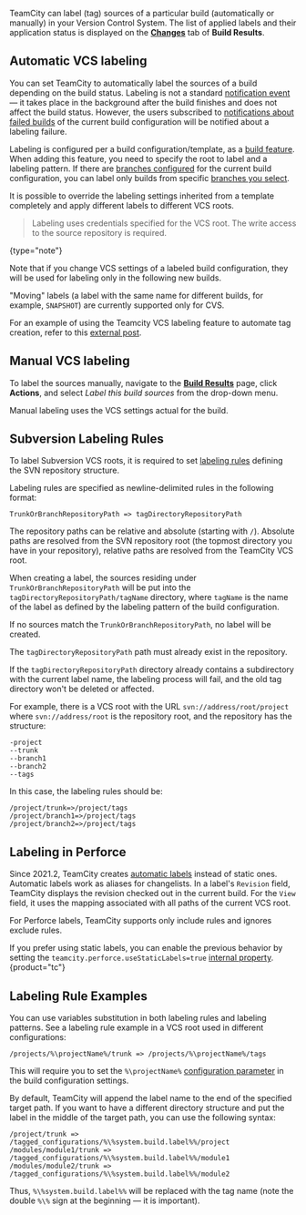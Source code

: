 [//]: # (title: VCS Labeling)
[//]: # (auxiliary-id: VCS Labeling)

TeamCity can label (tag) sources of a particular build (automatically or manually) in your Version Control System. The list of applied labels and their application status is displayed on the __[Changes](build-results-page.md#Changes+Tab)__ tab of __Build Results__.

## Automatic VCS labeling

You can set TeamCity to automatically label the sources of a build depending on the build status. Labeling is not a standard [notification event](adding-notification-rules.md#Which+Events+Will+Trigger+Notifications) — it takes place in the background after the build finishes and does not affect the build status. However, the users subscribed to [notifications about failed builds](adding-notification-rules.md#Which+Events+Will+Trigger+Notifications) of the current build configuration will be notified about a labeling failure.

Labeling is configured per a build configuration/template, as a [build feature](adding-build-features.md). When adding this feature, you need to specify the root to label and a labeling pattern. If there are [branches configured](working-with-feature-branches.md) for the current build configuration, you can label only builds from specific [branches you select](branch-filter.md).

It is possible to override the labeling settings inherited from a template completely and apply different labels to different VCS roots.

>Labeling uses credentials specified for the VCS root. The write access to the source repository is required.
> 
{type="note"}

Note that if you change VCS settings of a labeled build configuration, they will be used for labeling only in the following new builds.

"Moving" labels (a label with the same name for different builds, for example, `SNAPSHOT`) are currently supported only for CVS.

For an example of using the Teamcity VCS labeling feature to automate tag creation, refer to this [external post](http://laurentkempe.com/2010/06/03/Build-and-Deployment-automation-VCS-Root-and-Labeling-in-TeamCity/).

## Manual VCS labeling

To label the sources manually, navigate to the __[Build Results](working-with-build-results.md)__ page, click __Actions__, and select _Label this build sources_ from the drop-down menu.

Manual labeling uses the VCS settings actual for the build.

<anchor name="SubversionLabelingRules"/>

## Subversion Labeling Rules
[//]: # (AltHead: SubversionLabelingRules)

To label Subversion VCS roots, it is required to set [labeling rules](subversion.md#Labeling+settings) defining the SVN repository structure.

Labeling rules are specified as newline-delimited rules in the following format:

```Plain Text
TrunkOrBranchRepositoryPath => tagDirectoryRepositoryPath

```

The repository paths can be relative and absolute (starting with `/`). Absolute paths are resolved from the SVN repository root (the topmost directory you have in your repository), relative paths are resolved from the TeamCity VCS root.

When creating a label, the sources residing under `TrunkOrBranchRepositoryPath` will be put into the `tagDirectoryRepositoryPath/tagName` directory, where `tagName` is the name of the label as defined by the labeling pattern of the build configuration.

If no sources match the `TrunkOrBranchRepositoryPath`, no label will be created.

The `tagDirectoryRepositoryPath` path must already exist in the repository.

If the `tagDirectoryRepositoryPath` directory already contains a subdirectory with the current label name, the labeling process will fail, and the old tag directory won't be deleted or affected.

For example, there is a VCS root with the URL `svn://address/root/project` where `svn://address/root` is the repository root, and the repository has the structure:

```Plain Text
-project
--trunk
--branch1
--branch2
--tags

```

In this case, the labeling rules should be:

```Plain Text
/project/trunk=>/project/tags
/project/branch1=>/project/tags
/project/branch2=>/project/tags

```

## Labeling in Perforce

Since 2021.2, TeamCity creates [automatic labels](https://www.perforce.com/manuals/p4guide/Content/P4Guide/labels.alias.html) instead of static ones. Automatic labels work as aliases for changelists. In a label's `Revision` field, TeamCity displays the revision checked out in the current build. For the `View` field, it uses the mapping associated with all paths of the current VCS root.

For Perforce labels, TeamCity supports only include rules and ignores exclude rules.

If you prefer using static labels, you can enable the previous behavior by setting the `teamcity.perforce.useStaticLabels=true` [internal property](server-startup-properties.md#TeamCity+Internal+Properties).
{product="tc"}

## Labeling Rule Examples

You can use variables substitution in both labeling rules and labeling patterns. See a labeling rule example in a VCS root used in different configurations:

```Plain Text
/projects/%\projectName%/trunk => /projects/%\projectName%/tags

```

This will require you to set the `%\projectName%` [configuration parameter](configuring-build-parameters.md) in the build configuration settings.

By default, TeamCity will append the label name to the end of the specified target path. If you want to have a different directory structure and put the label in the middle of the target path, you can use the following syntax:

```Plain Text
/project/trunk => /tagged_configurations/%\%system.build.label%%/project
/modules/module1/trunk => /tagged_configurations/%\%system.build.label%%/module1
/modules/module2/trunk => /tagged_configurations/%\%system.build.label%%/module2

```

Thus, `%\%system.build.label%%` will be replaced with the tag name (note the double `%\%` sign at the beginning — it is important).